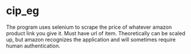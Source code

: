 # cip_eg

The program uses selenium to scrape the price of whatever amazon product link you give it. Must have url of item. Theoretically can be scaled up, but amazon recognizes the application and will sometimes require human authentication.
